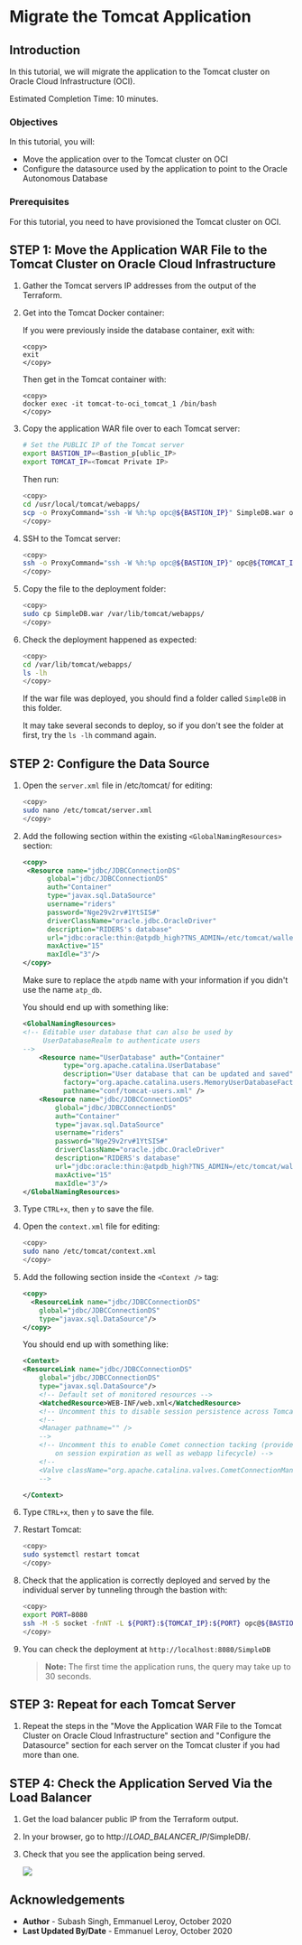 # Migrate the Tomcat Application

## Introduction

In this tutorial, we will migrate the application to the Tomcat cluster on Oracle Cloud Infrastructure (OCI).

Estimated Completion Time: 10 minutes.

### Objectives

In this tutorial, you will:
* Move the application over to the Tomcat cluster on OCI
* Configure the datasource used by the application to point to the Oracle Autonomous Database

### Prerequisites

For this tutorial, you need to have provisioned the Tomcat cluster on OCI.

## **STEP 1**: Move the Application WAR File to the Tomcat Cluster on Oracle Cloud Infrastructure

1. Gather the Tomcat servers IP addresses from the output of the Terraform.

2. Get into the Tomcat Docker container:

    If you were previously inside the database container, exit with:

    ```
    <copy>
    exit
    </copy>
    ```

    Then get in the Tomcat container with:

    ```
    <copy>
    docker exec -it tomcat-to-oci_tomcat_1 /bin/bash
    </copy>
    ```

2. Copy the application WAR file over to each Tomcat server:

    ```bash
    # Set the PUBLIC IP of the Tomcat server
    export BASTION_IP=<Bastion_p[ublic_IP>
    export TOMCAT_IP=<Tomcat Private IP>
    ```

    Then run:

    ```bash
    <copy>
    cd /usr/local/tomcat/webapps/
    scp -o ProxyCommand="ssh -W %h:%p opc@${BASTION_IP}" SimpleDB.war opc@${TOMCAT_IP}:~/
    </copy>
    ```

3. SSH to the Tomcat server:

    ```bash
    <copy>
    ssh -o ProxyCommand="ssh -W %h:%p opc@${BASTION_IP}" opc@${TOMCAT_IP}
    </copy>
    ```

4. Copy the file to the deployment folder:

    ```bash
    <copy>
    sudo cp SimpleDB.war /var/lib/tomcat/webapps/
    </copy>
    ```

5. Check the deployment happened as expected:

    ```bash
    <copy>
    cd /var/lib/tomcat/webapps/
    ls -lh
    </copy>
    ```

    If the war file was deployed, you should find a folder called `SimpleDB` in this folder.

    It may take several seconds to deploy, so if you don't see the folder at first, try the `ls -lh` command again.

## **STEP 2:** Configure the Data Source

1. Open the `server.xml` file in /etc/tomcat/ for editing:

    ```bash
    <copy>
    sudo nano /etc/tomcat/server.xml
    </copy>
    ```

2. Add the following section within the existing `<GlobalNamingResources>` section:

    ```xml
    <copy>
     <Resource name="jdbc/JDBCConnectionDS"
          global="jdbc/JDBCConnectionDS"
          auth="Container"
          type="javax.sql.DataSource"
          username="riders"
          password="Nge29v2rv#1YtSIS#"
          driverClassName="oracle.jdbc.OracleDriver"
          description="RIDERS's database"
          url="jdbc:oracle:thin:@atpdb_high?TNS_ADMIN=/etc/tomcat/wallet"
          maxActive="15"
          maxIdle="3"/>
    </copy>
    ```

    Make sure to replace the `atpdb` name with your information if you didn't use the name `atp_db`.

    You should end up with something like:

    ```xml
    <GlobalNamingResources>
    <!-- Editable user database that can also be used by
         UserDatabaseRealm to authenticate users
    -->
        <Resource name="UserDatabase" auth="Container"
              type="org.apache.catalina.UserDatabase"
              description="User database that can be updated and saved"
              factory="org.apache.catalina.users.MemoryUserDatabaseFactory"
              pathname="conf/tomcat-users.xml" />
        <Resource name="jdbc/JDBCConnectionDS"
            global="jdbc/JDBCConnectionDS"
            auth="Container"
            type="javax.sql.DataSource"
            username="riders"
            password="Nge29v2rv#1YtSIS#"
            driverClassName="oracle.jdbc.OracleDriver"
            description="RIDERS's database"
            url="jdbc:oracle:thin:@atpdb_high?TNS_ADMIN=/etc/tomcat/wallet"
            maxActive="15"
            maxIdle="3"/>
    </GlobalNamingResources>
    ```

3. Type `CTRL+x`, then `y` to save the file.

4. Open the `context.xml` file for editing:

    ```bash
    <copy>
    sudo nano /etc/tomcat/context.xml
    </copy>
    ```

5. Add the following section inside the `<Context />` tag:

    ```xml
    <copy>
      <ResourceLink name="jdbc/JDBCConnectionDS"
        global="jdbc/JDBCConnectionDS"
        type="javax.sql.DataSource"/>
    </copy>
    ```

    You should end up with something like:

    ```xml
    <Context>
    <ResourceLink name="jdbc/JDBCConnectionDS"
        global="jdbc/JDBCConnectionDS"
        type="javax.sql.DataSource"/>
        <!-- Default set of monitored resources -->
        <WatchedResource>WEB-INF/web.xml</WatchedResource>
        <!-- Uncomment this to disable session persistence across Tomcat restarts -->
        <!--
        <Manager pathname="" />
        -->
        <!-- Uncomment this to enable Comet connection tacking (provides events
            on session expiration as well as webapp lifecycle) -->
        <!--
        <Valve className="org.apache.catalina.valves.CometConnectionManagerValve" />
        -->

    </Context>
    ```

6. Type `CTRL+x`, then `y` to save the file.

7. Restart Tomcat:

    ```bash
    <copy>
    sudo systemctl restart tomcat
    </copy>
    ```

8. Check that the application is correctly deployed and served by the individual server by tunneling through the bastion with:

    ```bash
    <copy>
    export PORT=8080
    ssh -M -S socket -fnNT -L ${PORT}:${TOMCAT_IP}:${PORT} opc@${BASTION_IP} cat -
    </copy>
    ```

9. You can check the deployment at `http://localhost:8080/SimpleDB`

    > **Note:** The first time the application runs, the query may take up to 30 seconds.


## **STEP 3:** Repeat for each Tomcat Server

1. Repeat the steps in the "Move the Application WAR File to the Tomcat Cluster on Oracle Cloud Infrastructure" section and "Configure the Datasource" section for each server on the Tomcat cluster if you had more than one.

## **STEP 4:** Check the Application Served Via the Load Balancer

1. Get the load balancer public IP from the Terraform output.

2. In your browser, go to http://*LOAD_BALANCER_IP*/SimpleDB/.

3. Check that you see the application being served.

    ![](./images/lb-simpledb-app.png)


## Acknowledgements
 - **Author** - Subash Singh, Emmanuel Leroy, October 2020
 - **Last Updated By/Date** - Emmanuel Leroy, October 2020
